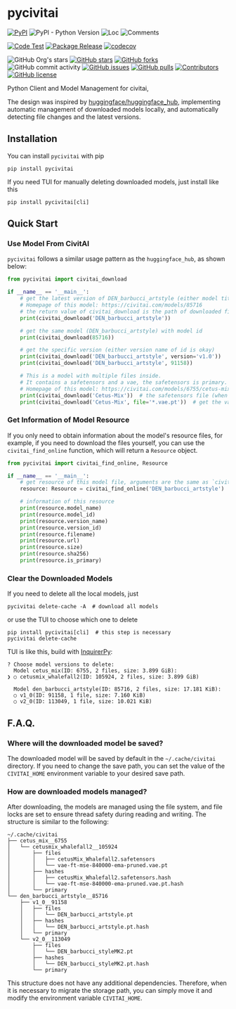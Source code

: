 # pycivitai

[![PyPI](https://img.shields.io/pypi/v/pycivitai)](https://pypi.org/project/pycivitai/)
![PyPI - Python Version](https://img.shields.io/pypi/pyversions/pycivitai)
![Loc](https://img.shields.io/endpoint?url=https://gist.githubusercontent.com/narugo1992/83ada1e69b66b8f94b0440f27ced4548/raw/loc.json)
![Comments](https://img.shields.io/endpoint?url=https://gist.githubusercontent.com/narugo1992/83ada1e69b66b8f94b0440f27ced4548/raw/comments.json)

[![Code Test](https://github.com/narugo1992/pycivitai/workflows/Code%20Test/badge.svg)](https://github.com/narugo1992/pycivitai/actions?query=workflow%3A%22Code+Test%22)
[![Package Release](https://github.com/narugo1992/pycivitai/workflows/Package%20Release/badge.svg)](https://github.com/narugo1992/pycivitai/actions?query=workflow%3A%22Package+Release%22)
[![codecov](https://codecov.io/gh/narugo1992/pycivitai/branch/main/graph/badge.svg?token=XJVDP4EFAT)](https://codecov.io/gh/narugo1992/pycivitai)

![GitHub Org's stars](https://img.shields.io/github/stars/narugo1992)
[![GitHub stars](https://img.shields.io/github/stars/narugo1992/pycivitai)](https://github.com/narugo1992/pycivitai/stargazers)
[![GitHub forks](https://img.shields.io/github/forks/narugo1992/pycivitai)](https://github.com/narugo1992/pycivitai/network)
![GitHub commit activity](https://img.shields.io/github/commit-activity/m/narugo1992/pycivitai)
[![GitHub issues](https://img.shields.io/github/issues/narugo1992/pycivitai)](https://github.com/narugo1992/pycivitai/issues)
[![GitHub pulls](https://img.shields.io/github/issues-pr/narugo1992/pycivitai)](https://github.com/narugo1992/pycivitai/pulls)
[![Contributors](https://img.shields.io/github/contributors/narugo1992/pycivitai)](https://github.com/narugo1992/pycivitai/graphs/contributors)
[![GitHub license](https://img.shields.io/github/license/narugo1992/pycivitai)](https://github.com/narugo1992/pycivitai/blob/master/LICENSE)

Python Client and Model Management for civitai,

The design was inspired by [huggingface/huggingface_hub](https://github.com/huggingface/huggingface_hub), implementing
automatic management of downloaded models locally, and automatically detecting file changes and the latest versions.

## Installation

You can install `pycivitai` with pip

```shell
pip install pycivitai
```

If you need TUI for manually deleting downloaded models, just install like this

```shell
pip install pycivitai[cli]
```

## Quick Start

### Use Model From CivitAI

`pycivitai` follows a similar usage pattern as the `huggingface_hub`, as shown below:

```python
from pycivitai import civitai_download

if __name__ == '__main__':
    # get the latest version of DEN_barbucci_artstyle (either model title or id is okay)
    # Homepage of this model: https://civitai.com/models/85716
    # the return value of civitai_download is the path of downloaded file you need
    print(civitai_download('DEN_barbucci_artstyle'))

    # get the same model (DEN_barbucci_artstyle) with model id
    print(civitai_download(85716))

    # get the specific version (either version name of id is okay)
    print(civitai_download('DEN_barbucci_artstyle', version='v1.0'))
    print(civitai_download('DEN_barbucci_artstyle', 91158))

    # This is a model with multiple files inside.
    # It contains a safetensors and a vae, the safetensors is primary.
    # Homepage of this model: https://civitai.com/models/6755/cetus-mix
    print(civitai_download('Cetus-Mix'))  # the safetensors file (when file not specified, primary file will be chosen)
    print(civitai_download('Cetus-Mix', file='*.vae.pt'))  # get the vae file

```

### Get Information of Model Resource

If you only need to obtain information about the model's resource files, for example, if you need to download the files
yourself, you can use the `civitai_find_online` function, which will return a `Resource` object.

```python
from pycivitai import civitai_find_online, Resource

if __name__ == '__main__':
    # get resource of this model file, arguments are the same as `civitai_download`
    resource: Resource = civitai_find_online('DEN_barbucci_artstyle')

    # information of this resource
    print(resource.model_name)
    print(resource.model_id)
    print(resource.version_name)
    print(resource.version_id)
    print(resource.filename)
    print(resource.url)
    print(resource.size)
    print(resource.sha256)
    print(resource.is_primary)

```

### Clear the Downloaded Models

If you need to delete all the local models, just

```shell
pycivitai delete-cache -A  # download all models
```

or use the TUI to choose which one to delete

```shell
pip install pycivitai[cli]  # this step is necessary
pycivitai delete-cache
```

TUI is like this, build with [InquirerPy](https://github.com/kazhala/InquirerPy):

```
? Choose model versions to delete:
  Model cetus_mix(ID: 6755, 2 files, size: 3.899 GiB):
❯ ○ cetusmix_whalefall2(ID: 105924, 2 files, size: 3.899 GiB)

  Model den_barbucci_artstyle(ID: 85716, 2 files, size: 17.181 KiB):
  ○ v1_0(ID: 91158, 1 file, size: 7.160 KiB)
  ○ v2_0(ID: 113049, 1 file, size: 10.021 KiB)
```

## F.A.Q.

### Where will the downloaded model be saved?

The downloaded model will be saved by default in the `~/.cache/civitai` directory. If you need to change the save path,
you can set the value of the `CIVITAI_HOME` environment variable to your desired save path.

### How are downloaded models managed?

After downloading, the models are managed using the file system, and file locks are set to ensure thread safety during
reading and writing. The structure is similar to the following:

```
~/.cache/civitai
├── cetus_mix__6755
│   └── cetusmix_whalefall2__105924
│       ├── files
│       │   ├── cetusMix_Whalefall2.safetensors
│       │   └── vae-ft-mse-840000-ema-pruned.vae.pt
│       ├── hashes
│       │   ├── cetusMix_Whalefall2.safetensors.hash
│       │   └── vae-ft-mse-840000-ema-pruned.vae.pt.hash
│       └── primary
└── den_barbucci_artstyle__85716
    ├── v1_0__91158
    │   ├── files
    │   │   └── DEN_barbucci_artstyle.pt
    │   ├── hashes
    │   │   └── DEN_barbucci_artstyle.pt.hash
    │   └── primary
    └── v2_0__113049
        ├── files
        │   └── DEN_barbucci_styleMK2.pt
        ├── hashes
        │   └── DEN_barbucci_styleMK2.pt.hash
        └── primary
```

This structure does not have any additional dependencies. Therefore, when it is necessary to migrate the storage path,
you can simply move it and modify the environment variable `CIVITAI_HOME`.

